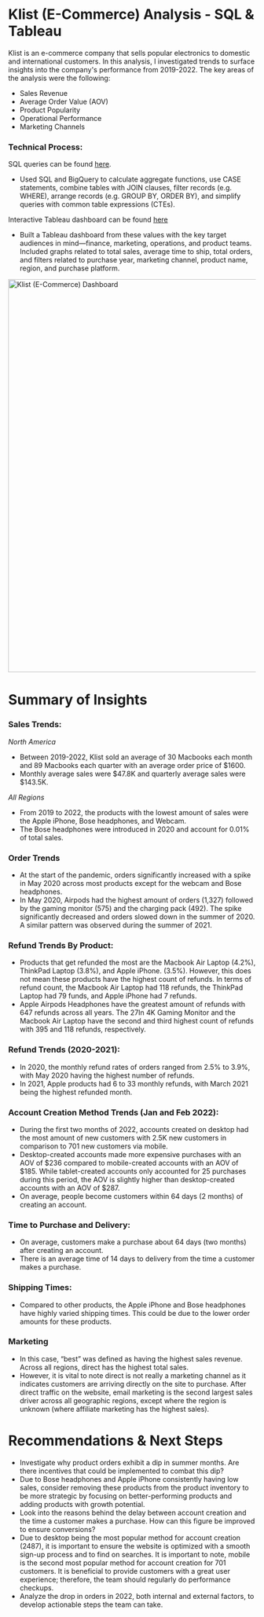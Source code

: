 # **Klist (E-Commerce) Analysis - SQL & Tableau**

Klist is an e-commerce company that sells popular electronics to domestic and international customers. In this analysis, I investigated trends to surface insights into the company's performance from 2019-2022. The key areas of the analysis were the following:

- Sales Revenue
- Average Order Value (AOV)
- Product Popularity
- Operational Performance
- Marketing Channels

### **Technical Process**:

SQL queries can be found [here](https://github.com/thisivlozano/klist-analysis-sql-tableau/blob/main/klist_queries.sql). 
- Used SQL and BigQuery to calculate aggregate functions, use CASE statements, combine tables with JOIN clauses, filter records (e.g. WHERE), arrange records (e.g. GROUP BY, ORDER BY), and simplify queries with common table expressions (CTEs).

Interactive Tableau dashboard can be found [here](https://public.tableau.com/app/profile/vl8808/viz/KlistE-CommerceDashboard/Dashboard)
- Built a Tableau dashboard from these values with the key target audiences in mind—finance, marketing, operations, and product teams. Included graphs related to total sales, average time to ship, total orders, and filters related to purchase year, marketing channel, product name, region, and purchase platform.

<img width="800" alt="Klist (E-Commerce) Dashboard" src="https://github.com/thisivlozano/klist-analysis-sql-tableau/assets/136519035/b97ef51a-90c0-4d56-9faf-d441bf481b88">

# **Summary of Insights**

### **Sales Trends**: 

*North America*
- Between 2019-2022, Klist sold an average of 30 Macbooks each month and 89 Macbooks each quarter with an average order price of $1600.
- Monthly average sales were $47.8K and quarterly average sales were $143.5K.

*All Regions*
- From 2019 to 2022, the products with the lowest amount of sales were the Apple iPhone, Bose headphones, and Webcam.
- The Bose headphones were introduced in 2020 and account for 0.01% of total sales.

### **Order Trends**
- At the start of the pandemic, orders significantly increased with a spike in May 2020 across most products except for the webcam and Bose headphones.
- In May 2020, Airpods had the highest amount of orders (1,327) followed by the gaming monitor (575) and the charging pack (492). The spike significantly decreased and orders slowed down in the summer of 2020. A similar pattern was observed during the summer of 2021.

### **Refund Trends By Product**: 
- Products that get refunded the most are the Macbook Air Laptop (4.2%), ThinkPad Laptop (3.8%), and Apple iPhone. (3.5%). However, this does not mean these products have the highest count of refunds. In terms of refund count, the Macbook Air Laptop had 118 refunds, the ThinkPad Laptop had 79 funds, and Apple iPhone had 7 refunds. 
- Apple Airpods Headphones have the greatest amount of refunds with 647 refunds across all years. The 27In 4K Gaming Monitor and the Macbook Air Laptop have the second and third highest count of refunds with 395 and 118 refunds, respectively.

### **Refund Trends (2020-2021)**: 
- In 2020, the monthly refund rates of orders ranged from 2.5% to 3.9%, with May 2020 having the highest number of refunds.
- In 2021, Apple products had 6 to 33 monthly refunds, with March 2021 being the highest refunded month.

### **Account Creation Method Trends (Jan and Feb 2022)**:
- During the first two months of 2022, accounts created on desktop had the most amount of new customers with 2.5K new customers in comparison to 701 new customers via mobile. 
- Desktop-created accounts made more expensive purchases with an AOV of $236 compared to mobile-created accounts with an AOV of $185. While tablet-created accounts only accounted for 25 purchases during this period, the AOV is slightly higher than desktop-created accounts with an AOV of $287.
- On average, people become customers within 64 days (2 months) of creating an account.

### **Time to Purchase and Delivery**:
- On average, customers make a purchase about 64 days (two months) after creating an account.
- There is an average time of 14 days to delivery from the time a customer makes a purchase.

### **Shipping Times**:
- Compared to other products, the Apple iPhone and Bose headphones have highly varied shipping times. This could be due to the lower order amounts for these products.

### **Marketing**
- In this case, “best” was defined as having the highest sales revenue. Across all regions, direct has the highest total sales. 
- However, it is vital to note direct is not really a marketing channel as it indicates customers are arriving directly on the site to purchase. After direct traffic on the website, email marketing is the second largest sales driver across all geographic regions, except where the region is unknown (where affiliate marketing has the highest sales).

# **Recommendations & Next Steps**
- Investigate why product orders exhibit a dip in summer months. Are there incentives that could be implemented to combat this dip?
- Due to Bose headphones and Apple iPhone consistently having low sales, consider removing these products from the product inventory to be more strategic by focusing on better-performing products and adding products with growth potential.
- Look into the reasons behind the delay between account creation and the time a customer makes a purchase. How can this figure be improved to ensure conversions?
- Due to desktop being the most popular method for account creation (2487), it is important to ensure the website is optimized with a smooth sign-up process and to find on searches. It is important to note, mobile is the second most popular method for account creation for 701 customers. It is beneficial to provide customers with a great user experience; therefore, the team should regularly do performance checkups.
- Analyze the drop in orders in 2022, both internal and external factors, to develop actionable steps the team can take.

